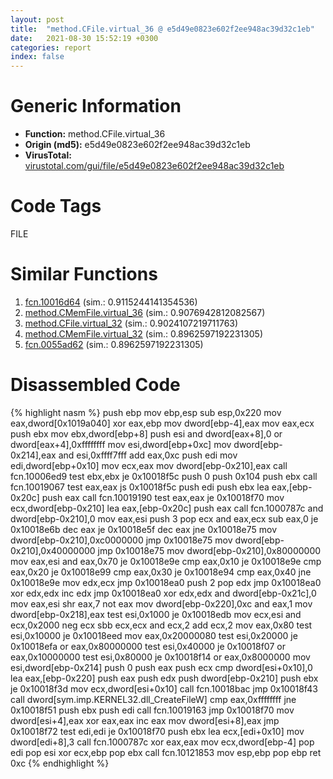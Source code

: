 ```yaml
---
layout: post
title:  "method.CFile.virtual_36 @ e5d49e0823e602f2ee948ac39d32c1eb"
date:   2021-08-30 15:52:19 +0300
categories: report
index: false
---
```


# Generic Information
- **Function:** method.CFile.virtual\_36
- **Origin (md5):** e5d49e0823e602f2ee948ac39d32c1eb
- **VirusTotal:** [virustotal.com/gui/file/e5d49e0823e602f2ee948ac39d32c1eb][virustotal_ref]

# Code Tags
<span class="tag" id="FILE">FILE</span>


# Similar Functions

1. [fcn.10016d64][similar_1_ref] (sim.: 0.9115244141354536)
2. [method.CMemFile.virtual\_36][similar_2_ref] (sim.: 0.9076942812082567)
3. [method.CFile.virtual\_32][similar_3_ref] (sim.: 0.9024107219711763)
4. [method.CMemFile.virtual\_32][similar_4_ref] (sim.: 0.8962597192231305)
5. [fcn.0055ad62][similar_5_ref] (sim.: 0.8962597192231305)


# Disassembled Code

{% highlight nasm %}
push ebp
mov ebp,esp
sub esp,0x220
mov eax,dword[0x1019a040]
xor eax,ebp
mov dword[ebp-4],eax
mov eax,ecx
push ebx
mov ebx,dword[ebp+8]
push esi
and dword[eax+8],0
or dword[eax+4],0xffffffff
mov esi,dword[ebp+0xc]
mov dword[ebp-0x214],eax
and esi,0xffff7fff
add eax,0xc
push edi
mov edi,dword[ebp+0x10]
mov ecx,eax
mov dword[ebp-0x210],eax
call fcn.10006ed9
test ebx,ebx
je 0x10018f5c
push 0
push 0x104
push ebx
call fcn.10019067
test eax,eax
js 0x10018f5c
push edi
push ebx
lea eax,[ebp-0x20c]
push eax
call fcn.10019190
test eax,eax
je 0x10018f70
mov ecx,dword[ebp-0x210]
lea eax,[ebp-0x20c]
push eax
call fcn.1000787c
and dword[ebp-0x210],0
mov eax,esi
push 3
pop ecx
and eax,ecx
sub eax,0
je 0x10018e6b
dec eax
je 0x10018e5f
dec eax
jne 0x10018e75
mov dword[ebp-0x210],0xc0000000
jmp 0x10018e75
mov dword[ebp-0x210],0x40000000
jmp 0x10018e75
mov dword[ebp-0x210],0x80000000
mov eax,esi
and eax,0x70
je 0x10018e9e
cmp eax,0x10
je 0x10018e9e
cmp eax,0x20
je 0x10018e99
cmp eax,0x30
je 0x10018e94
cmp eax,0x40
jne 0x10018e9e
mov edx,ecx
jmp 0x10018ea0
push 2
pop edx
jmp 0x10018ea0
xor edx,edx
inc edx
jmp 0x10018ea0
xor edx,edx
and dword[ebp-0x21c],0
mov eax,esi
shr eax,7
not eax
mov dword[ebp-0x220],0xc
and eax,1
mov dword[ebp-0x218],eax
test esi,0x1000
je 0x10018edb
mov ecx,esi
and ecx,0x2000
neg ecx
sbb ecx,ecx
and ecx,2
add ecx,2
mov eax,0x80
test esi,0x10000
je 0x10018eed
mov eax,0x20000080
test esi,0x20000
je 0x10018efa
or eax,0x80000000
test esi,0x40000
je 0x10018f07
or eax,0x10000000
test esi,0x80000
je 0x10018f14
or eax,0x8000000
mov esi,dword[ebp-0x214]
push 0
push eax
push ecx
cmp dword[esi+0x10],0
lea eax,[ebp-0x220]
push eax
push edx
push dword[ebp-0x210]
push ebx
je 0x10018f3d
mov ecx,dword[esi+0x10]
call fcn.10018bac
jmp 0x10018f43
call dword[sym.imp.KERNEL32.dll_CreateFileW]
cmp eax,0xffffffff
jne 0x10018f51
push ebx
push edi
call fcn.10019163
jmp 0x10018f70
mov dword[esi+4],eax
xor eax,eax
inc eax
mov dword[esi+8],eax
jmp 0x10018f72
test edi,edi
je 0x10018f70
push ebx
lea ecx,[edi+0x10]
mov dword[edi+8],3
call fcn.1000787c
xor eax,eax
mov ecx,dword[ebp-4]
pop edi
pop esi
xor ecx,ebp
pop ebx
call fcn.10121853
mov esp,ebp
pop ebp
ret 0xc
{% endhighlight %}


[similar_1_ref]: /report/fcn.10016d64@481b545f5c18f2fce1caac67ddc419e8
[similar_2_ref]: /report/method.CMemFile.virtual_36@9c2b894b84f59672d8be2e984066f76f
[similar_3_ref]: /report/method.CFile.virtual_32@59aef7c08025d70f84c85db2092fc99e
[similar_4_ref]: /report/method.CMemFile.virtual_32@c60344b51fa39a329b92557d24ff7670
[similar_5_ref]: /report/fcn.0055ad62@c60344b51fa39a329b92557d24ff7670
[virustotal_ref]: https://www.virustotal.com/gui/file/e5d49e0823e602f2ee948ac39d32c1eb